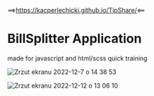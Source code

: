 ==>https://kacperlechicki.github.io/TipShare/<==

# BillSplitter Application

  made for javascript and html/scss quick training

![Zrzut ekranu 2022-12-7 o 14 38 53](https://user-images.githubusercontent.com/118530164/206193947-5a4185a8-09c5-44b7-9b04-609761d5448b.png)

![Zrzut ekranu 2022-12-12 o 13 06 10](https://user-images.githubusercontent.com/118530164/207040999-c7de5448-3f00-436f-a9d5-79ece873bfe6.png)
